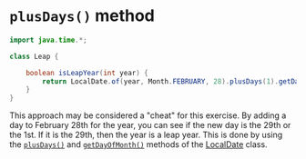 # `plusDays()` method

```java
import java.time.*;

class Leap {

    boolean isLeapYear(int year) {
        return LocalDate.of(year, Month.FEBRUARY, 28).plusDays(1).getDayOfMonth() == 29;
    }
}
```

This approach may be considered a "cheat" for this exercise.
By adding a day to February 28th for the year, you can see if the new day is the 29th or the 1st.
If it is the 29th, then the year is a leap year.
This is done by using the [`plusDays()`][plusdays] and [`getDayOfMonth()`][getdayofmonth] methods of the [LocalDate][localdate] class.

[plusdays]: https://docs.oracle.com/en/java/javase/19/docs/api/java.base/java/time/LocalDate.html#plusDays(long)
[getdayofmonth]: https://docs.oracle.com/en/java/javase/19/docs/api/java.base/java/time/LocalDate.html#getDayOfMonth()
[localdate]: https://docs.oracle.com/en/java/javase/19/docs/api/java.base/java/time/LocalDate.html
